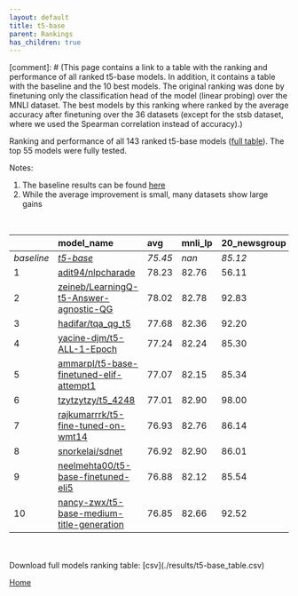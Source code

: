 ```yaml
---
layout: default
title: t5-base
parent: Rankings
has_children: true
---
```

[comment]: # (This page contains a link to a table with the ranking and performance of all ranked t5-base models. In addition, it contains a table with the baseline and the 10 best models. The original ranking was done by finetuning only the classification head of the model (linear probing) over the MNLI dataset.  The best models  by this ranking where ranked by the average accuracy after finetuning over the 36 datasets (except for the stsb dataset, where we used the Spearman correlation instead of accuracy).)

Ranking and performance of all 143 ranked t5-base models ([full table](./results/t5-base_table.csv)).  The top 55 models were fully tested.

Notes:
1. The baseline results can be found [here](t5-base_pretrain_scores_table)
1. While the average improvement is small, many datasets show large gains
<br>


|            | model_name                                                                                                                                                                                                                                                                                                                                                                                                                                                                                                                                                                                                                                                                                                                              | avg     | mnli_lp   | 20_newsgroup   | ag_news   | amazon_reviews_multi   | anli    | boolq   | cb      | cola    | copa    | dbpedia   | esnli   | financial_phrasebank   | imdb    | isear   | mnli    | mrpc    | multirc   | poem_sentiment   | qnli    | qqp     | rotten_tomatoes   | rte     | sst2    | sst_5bins   | stsb    | trec_coarse   | trec_fine   | tweet_ev_emoji   | tweet_ev_emotion   | tweet_ev_hate   | tweet_ev_irony   | tweet_ev_offensive   | tweet_ev_sentiment   | wic     | wnli    | wsc     | yahoo_answers   |
|:-----------|:----------------------------------------------------------------------------------------------------------------------------------------------------------------------------------------------------------------------------------------------------------------------------------------------------------------------------------------------------------------------------------------------------------------------------------------------------------------------------------------------------------------------------------------------------------------------------------------------------------------------------------------------------------------------------------------------------------------------------------------|:--------|:----------|:---------------|:----------|:-----------------------|:--------|:--------|:--------|:--------|:--------|:----------|:--------|:-----------------------|:--------|:--------|:--------|:--------|:----------|:-----------------|:--------|:--------|:------------------|:--------|:--------|:------------|:--------|:--------------|:------------|:-----------------|:-------------------|:----------------|:-----------------|:---------------------|:---------------------|:--------|:--------|:--------|:----------------|
| *baseline* | *[t5-base](t5-base_pretrain_scores_table)*                                                                                                                                                                                                                                                                                                                                                                                                                                                                                                                                                                                                                                                                                              | *75.45* | *nan*     | *85.12*        | *89.42*   | *66.54*                | *47.05* | *76.66* | *75.54* | *81.91* | *49.65* | *76.41*   | *89.72* | *85.30*                | *92.33* | *71.28* | *83.80* | *85.66* | *60.28*   | *74.42*          | *90.38* | *88.94* | *88.61*           | *73.68* | *93.84* | *55.55*     | *85.31* | *97.21*       | *92.33*     | *44.88*          | *79.51*            | *52.74*         | *73.74*          | *84.03*              | *70.21*              | *67.19* | *55.35* | *60.00* | *71.59*         |
| 1          | [adit94/nlpcharade](model_gain_chart?avg=2.78&mnli_lp=nan&20_newsgroup=-29.01&ag_news=2.38&amazon_reviews_multi=4.40&anli=1.58&boolq=10.84&cb=-8.92&cola=-2.62&copa=39.82&dbpedia=12.81&esnli=0.60&financial_phrasebank=1.31&imdb=-10.84&isear=26.32&mnli=8.64&mrpc=3.06&multirc=12.08&poem_sentiment=-29.04&qnli=-34.05&qqp=1.74&rotten_tomatoes=-36.72&rte=16.64&sst2=-9.88&sst_5bins=18.68&stsb=-5.99&trec_coarse=-30.77&trec_fine=-0.01&tweet_ev_emoji=47.56&tweet_ev_emotion=10.81&tweet_ev_hate=21.50&tweet_ev_irony=10.21&tweet_ev_offensive=-13.09&tweet_ev_sentiment=16.40&wic=4.61&wnli=0.99&wsc=17.17&yahoo_answers=21.01&model_name=adit94%2Fnlpcharade&base_name=t5-base)                                                  | 78.23   | 82.76     | 56.11          | 91.80     | 70.95                  | 48.62   | 87.50   | 66.61   | 79.29   | 89.47   | 89.21     | 90.32   | 86.62                  | 81.49   | 97.60   | 92.44   | 88.73   | 72.36     | 45.38            | 56.34   | 90.68   | 51.89             | 90.32   | 83.95   | 74.23       | 79.33   | 66.44         | 92.32       | 92.44            | 90.32              | 74.23           | 83.95            | 70.95                | 86.62                | 71.80   | 56.34   | 77.17   | 92.60           |
| 2          | [zeineb/LearningQ-t5-Answer-agnostic-QG](model_gain_chart?avg=2.57&mnli_lp=nan&20_newsgroup=7.72&ag_news=-17.39&amazon_reviews_multi=25.92&anli=1.23&boolq=9.06&cb=-16.52&cola=5.10&copa=19.00&dbpedia=10.13&esnli=0.83&financial_phrasebank=-11.30&imdb=-25.69&isear=4.79&mnli=2.87&mrpc=5.14&multirc=-1.63&poem_sentiment=19.27&qnli=2.07&qqp=-1.06&rotten_tomatoes=-14.12&rte=0.32&sst2=-7.16&sst_5bins=29.45&stsb=-7.36&trec_coarse=-41.73&trec_fine=-3.21&tweet_ev_emoji=45.67&tweet_ev_emotion=1.98&tweet_ev_hate=-1.25&tweet_ev_irony=0.75&tweet_ev_offensive=0.97&tweet_ev_sentiment=0.21&wic=22.41&wnli=-0.42&wsc=12.49&yahoo_answers=13.94&model_name=zeineb%2FLearningQ-t5-Answer-agnostic-QG&base_name=t5-base)             | 78.02   | 82.78     | 92.83          | 72.03     | 92.46                  | 48.28   | 85.71   | 59.01   | 87.01   | 68.65   | 86.54     | 90.55   | 74.01                  | 66.64   | 76.07   | 86.68   | 90.81   | 58.65     | 93.69            | 92.46   | 87.88   | 74.49             | 74.01   | 86.68   | 85.00       | 77.95   | 55.48         | 89.12       | 90.55            | 81.49              | 51.48           | 74.49            | 85.00                | 70.42                | 89.60   | 54.93   | 72.49   | 85.53           |
| 3          | [hadifar/tqa_qg_t5](model_gain_chart?avg=2.23&mnli_lp=nan&20_newsgroup=7.08&ag_news=-18.15&amazon_reviews_multi=19.06&anli=1.48&boolq=21.14&cb=13.39&cola=1.12&copa=6.23&dbpedia=9.43&esnli=-41.19&financial_phrasebank=-39.30&imdb=-3.77&isear=21.34&mnli=8.51&mrpc=-15.91&multirc=33.87&poem_sentiment=18.40&qnli=-10.96&qqp=0.50&rotten_tomatoes=-32.27&rte=-24.39&sst2=-27.36&sst_5bins=38.14&stsb=6.69&trec_coarse=-14.52&trec_fine=5.67&tweet_ev_emoji=37.17&tweet_ev_emotion=-26.95&tweet_ev_hate=23.16&tweet_ev_irony=10.33&tweet_ev_offensive=-13.39&tweet_ev_sentiment=15.58&wic=-15.24&wnli=35.35&wsc=23.60&yahoo_answers=6.41&model_name=hadifar%2Ftqa_qg_t5&base_name=t5-base)                                             | 77.68   | 82.36     | 92.20          | 71.27     | 85.60                  | 48.53   | 97.80   | 88.93   | 83.03   | 55.88   | 85.83     | 48.53   | 46.01                  | 88.56   | 92.62   | 92.31   | 69.75   | 94.15     | 92.82            | 79.42   | 89.43   | 56.33             | 49.30   | 66.48   | 93.69       | 92.00   | 82.69         | 98.00       | 82.05            | 52.56              | 75.89           | 84.07            | 70.64                | 85.79                | 51.95   | 90.71   | 83.60   | 78.00           |
| 4          | [yacine-djm/t5-ALL-1-Epoch](model_gain_chart?avg=1.79&mnli_lp=nan&20_newsgroup=0.19&ag_news=0.21&amazon_reviews_multi=0.32&anli=3.45&boolq=3.01&cb=13.75&cola=0.16&copa=5.35&dbpedia=0.93&esnli=0.50&financial_phrasebank=-0.00&imdb=0.06&isear=-0.68&mnli=2.82&mrpc=3.06&multirc=0.63&poem_sentiment=8.27&qnli=1.97&qqp=1.96&rotten_tomatoes=0.42&rte=6.10&sst2=0.32&sst_5bins=-1.16&stsb=3.19&trec_coarse=0.39&trec_fine=-0.73&tweet_ev_emoji=0.15&tweet_ev_emotion=1.91&tweet_ev_hate=0.16&tweet_ev_irony=1.13&tweet_ev_offensive=0.27&tweet_ev_sentiment=-0.49&wic=3.65&wnli=-0.42&wsc=3.46&yahoo_answers=0.14&model_name=yacine-djm%2Ft5-ALL-1-Epoch&base_name=t5-base)                                                            | 77.24   | 82.24     | 85.30          | 89.63     | 66.86                  | 50.50   | 79.66   | 89.29   | 82.07   | 55.00   | 77.33     | 90.22   | 85.30                  | 92.39   | 70.60   | 86.63   | 88.73   | 60.91     | 82.69            | 92.35   | 90.90   | 89.02             | 79.78   | 94.15   | 54.39       | 88.51   | 97.60         | 91.60       | 45.03            | 81.42              | 52.90           | 74.87            | 84.30                | 69.72                | 70.85   | 54.93   | 63.46   | 71.73           |
| 5          | [ammarpl/t5-base-finetuned-elif-attempt1](model_gain_chart?avg=1.62&mnli_lp=nan&20_newsgroup=0.23&ag_news=-0.22&amazon_reviews_multi=-0.26&anli=1.45&boolq=2.00&cb=17.32&cola=-0.03&copa=5.35&dbpedia=0.53&esnli=0.41&financial_phrasebank=0.09&imdb=0.32&isear=1.47&mnli=3.30&mrpc=0.61&multirc=0.82&poem_sentiment=5.38&qnli=2.55&qqp=1.79&rotten_tomatoes=-1.27&rte=0.32&sst2=-0.72&sst_5bins=-0.53&stsb=2.43&trec_coarse=0.59&trec_fine=0.27&tweet_ev_emoji=1.08&tweet_ev_emotion=2.40&tweet_ev_hate=1.04&tweet_ev_irony=4.19&tweet_ev_offensive=-0.66&tweet_ev_sentiment=0.14&wic=2.55&wnli=0.99&wsc=3.46&yahoo_answers=-0.96&model_name=ammarpl%2Ft5-base-finetuned-elif-attempt1&base_name=t5-base)                              | 77.07   | 82.15     | 85.34          | 89.20     | 66.28                  | 48.50   | 78.65   | 92.86   | 81.88   | 55.00   | 76.93     | 90.14   | 85.40                  | 92.65   | 72.75   | 87.10   | 86.27   | 61.10     | 79.81            | 92.93   | 90.72   | 87.34             | 74.01   | 93.12   | 55.02       | 87.75   | 97.80         | 92.60       | 45.96            | 81.91              | 53.77           | 77.93            | 83.37                | 70.35                | 69.75   | 56.34   | 63.46   | 70.63           |
| 6          | [tzytzytzy/t5_4248](model_gain_chart?avg=1.56&mnli_lp=nan&20_newsgroup=12.88&ag_news=-17.12&amazon_reviews_multi=-20.34&anli=1.42&boolq=2.67&cb=11.96&cola=-0.13&copa=11.78&dbpedia=9.60&esnli=0.81&financial_phrasebank=-3.88&imdb=-36.31&isear=0.42&mnli=-6.55&mrpc=4.29&multirc=8.37&poem_sentiment=14.13&qnli=-34.05&qqp=1.73&rotten_tomatoes=5.09&rte=16.85&sst2=-8.24&sst_5bins=11.27&stsb=3.07&trec_coarse=-4.69&trec_fine=-7.71&tweet_ev_emoji=7.61&tweet_ev_emotion=-5.40&tweet_ev_hate=30.40&tweet_ev_irony=-2.97&tweet_ev_offensive=3.20&tweet_ev_sentiment=22.43&wic=-3.73&wnli=-6.88&wsc=29.13&yahoo_answers=5.14&model_name=tzytzytzy%2Ft5_4248&base_name=t5-base)                                                        | 77.01   | 82.90     | 98.00          | 72.29     | 46.20                  | 48.47   | 79.33   | 87.50   | 81.78   | 61.43   | 86.01     | 90.53   | 81.42                  | 56.02   | 71.70   | 77.26   | 89.95   | 68.65     | 88.56            | 56.34   | 90.67   | 93.69             | 90.53   | 85.60   | 66.82       | 88.38   | 92.52         | 84.62       | 52.49            | 74.11              | 83.14           | 70.77            | 87.24                | 92.64                | 63.46   | 48.47   | 89.13   | 76.73           |
| 7          | [rajkumarrrk/t5-fine-tuned-on-wmt14](model_gain_chart?avg=1.48&mnli_lp=nan&20_newsgroup=1.02&ag_news=0.15&amazon_reviews_multi=0.40&anli=1.48&boolq=2.49&cb=10.18&cola=-0.42&copa=3.35&dbpedia=0.83&esnli=0.93&financial_phrasebank=-1.80&imdb=0.36&isear=0.49&mnli=2.97&mrpc=-0.12&multirc=0.24&poem_sentiment=10.19&qnli=2.11&qqp=1.70&rotten_tomatoes=-0.71&rte=4.30&sst2=-0.60&sst_5bins=-0.71&stsb=2.82&trec_coarse=0.99&trec_fine=-0.33&tweet_ev_emoji=0.10&tweet_ev_emotion=1.56&tweet_ev_hate=-0.18&tweet_ev_irony=2.02&tweet_ev_offensive=1.08&tweet_ev_sentiment=-0.04&wic=1.93&wnli=0.99&wsc=3.46&yahoo_answers=0.18&model_name=rajkumarrrk%2Ft5-fine-tuned-on-wmt14&base_name=t5-base)                                      | 76.93   | 82.76     | 86.14          | 89.57     | 66.94                  | 48.53   | 79.14   | 85.71   | 81.50   | 53.00   | 77.23     | 90.66   | 83.50                  | 92.69   | 71.77   | 86.77   | 85.54   | 60.52     | 84.62            | 92.49   | 90.63   | 87.90             | 77.98   | 93.23   | 54.84       | 88.13   | 98.20         | 92.00       | 44.98            | 81.07              | 52.56           | 75.77            | 85.12                | 70.17                | 69.12   | 56.34   | 63.46   | 71.77           |
| 8          | [snorkelai/sdnet](model_gain_chart?avg=1.47&mnli_lp=nan&20_newsgroup=0.89&ag_news=-0.29&amazon_reviews_multi=-0.22&anli=1.42&boolq=2.67&cb=8.39&cola=-0.13&copa=-2.65&dbpedia=0.89&esnli=0.81&financial_phrasebank=0.30&imdb=0.19&isear=0.17&mnli=3.43&mrpc=4.29&multirc=0.59&poem_sentiment=10.19&qnli=2.26&qqp=1.80&rotten_tomatoes=0.14&rte=3.57&sst2=0.09&sst_5bins=0.47&stsb=3.60&trec_coarse=0.59&trec_fine=0.47&tweet_ev_emoji=1.31&tweet_ev_emotion=2.83&tweet_ev_hate=-0.41&tweet_ev_irony=2.79&tweet_ev_offensive=-0.90&tweet_ev_sentiment=0.32&wic=1.46&wnli=0.99&wsc=0.58&yahoo_answers=0.11&model_name=snorkelai%2Fsdnet&base_name=t5-base)                                                                                | 76.92   | 82.90     | 86.01          | 89.13     | 66.32                  | 48.47   | 79.33   | 83.93   | 81.78   | 47.00   | 77.30     | 90.53   | 85.60                  | 92.52   | 71.45   | 87.24   | 89.95   | 60.87     | 84.62            | 92.64   | 90.74   | 88.74             | 77.26   | 93.92   | 56.02       | 88.92   | 97.80         | 92.80       | 46.20            | 82.34              | 52.32           | 76.53            | 83.14                | 70.53                | 68.65   | 56.34   | 60.58   | 71.70           |
| 9          | [neelmehta00/t5-base-finetuned-eli5](model_gain_chart?avg=1.43&mnli_lp=nan&20_newsgroup=0.42&ag_news=-0.19&amazon_reviews_multi=0.06&anli=0.14&boolq=2.09&cb=10.18&cola=0.83&copa=5.35&dbpedia=0.96&esnli=0.66&financial_phrasebank=-0.80&imdb=0.35&isear=0.36&mnli=2.81&mrpc=3.31&multirc=-0.11&poem_sentiment=6.35&qnli=2.46&qqp=1.88&rotten_tomatoes=-0.33&rte=2.49&sst2=0.20&sst_5bins=0.10&stsb=3.39&trec_coarse=0.39&trec_fine=-0.13&tweet_ev_emoji=0.90&tweet_ev_emotion=1.91&tweet_ev_hate=-0.01&tweet_ev_irony=4.83&tweet_ev_offensive=1.31&tweet_ev_sentiment=-0.39&wic=2.24&wnli=-1.83&wsc=-1.35&yahoo_answers=0.58&model_name=neelmehta00%2Ft5-base-finetuned-eli5&base_name=t5-base)                                       | 76.88   | 82.12     | 85.54          | 89.23     | 66.60                  | 47.19   | 78.75   | 85.71   | 82.74   | 55.00   | 77.37     | 90.38   | 84.50                  | 92.68   | 71.64   | 86.62   | 88.97   | 60.17     | 80.77            | 92.84   | 90.81   | 88.27             | 76.17   | 94.04   | 55.66       | 88.70   | 97.60         | 92.20       | 45.79            | 81.42              | 52.73           | 78.57            | 85.35                | 69.82                | 69.44   | 53.52   | 58.65   | 72.17           |
| 10         | [nancy-zwx/t5-base-medium-title-generation](model_gain_chart?avg=1.40&mnli_lp=nan&20_newsgroup=7.41&ag_news=-13.15&amazon_reviews_multi=26.25&anli=3.33&boolq=1.92&cb=-20.54&cola=0.25&copa=10.75&dbpedia=9.17&esnli=-39.35&financial_phrasebank=-9.85&imdb=-9.50&isear=15.03&mnli=8.99&mrpc=3.55&multirc=28.69&poem_sentiment=-28.83&qnli=-14.93&qqp=1.70&rotten_tomatoes=-9.78&rte=-17.34&sst2=-6.77&sst_5bins=29.22&stsb=3.03&trec_coarse=-3.98&trec_fine=-37.04&tweet_ev_emoji=11.45&tweet_ev_emotion=11.12&tweet_ev_hate=-2.36&tweet_ev_irony=11.02&tweet_ev_offensive=-13.49&tweet_ev_sentiment=16.85&wic=4.77&wnli=35.28&wsc=11.33&yahoo_answers=26.21&model_name=nancy-zwx%2Ft5-base-medium-title-generation&base_name=t5-base) | 76.85   | 82.66     | 92.52          | 76.27     | 92.79                  | 50.38   | 78.57   | 55.00   | 82.17   | 60.40   | 85.58     | 50.38   | 75.45                  | 82.83   | 86.31   | 92.79   | 89.22   | 88.97     | 45.59            | 75.45   | 90.64   | 78.83             | 56.34   | 87.06   | 84.77       | 88.34   | 93.23         | 55.29       | 56.34            | 90.64              | 50.38           | 84.77            | 70.55                | 87.06                | 71.97   | 90.64   | 71.33   | 97.80           |


<br>
<br>
Download full models ranking table: [csv](./results/t5-base_table.csv)

[Home](Home)